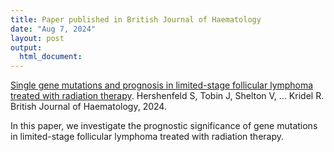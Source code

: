 ```yaml
---
title: Paper published in British Journal of Haematology
date: "Aug 7, 2024"
layout: post
output:
  html_document:
---
```


[Single gene mutations and prognosis in limited-stage follicular lymphoma treated with radiation therapy](
https://onlinelibrary.wiley.com/doi/10.1111/bjh.19698). Hershenfeld S, Tobin J, Shelton V, ... Kridel R. British Journal of Haematology, 2024.

In this paper, we investigate the prognostic significance of gene mutations in limited-stage follicular lymphoma treated with radiation therapy.
